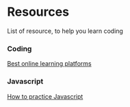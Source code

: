 # Resources
List of resource, to help you learn coding


### Coding
[Best online learning platforms](https://www.blog.duomly.com/best-online-learning-platforms/)


### Javascript
[How to practice Javascript](https://www.blog.duomly.com/how-to-practice-javascript/)
